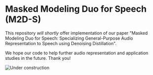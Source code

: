 # Masked Modeling Duo for Speech (M2D-S)

This repository *will shortly* offer implementation of our paper "Masked Modeling Duo for Speech: Specializing General-Purpose Audio Representation to Speech using Denoising Distillation".

We hope our code to help further audio representation and application studies in the future. Thank you!

![Under construction](https://freesvg.org/img/under-construction_geek_man_01.png)